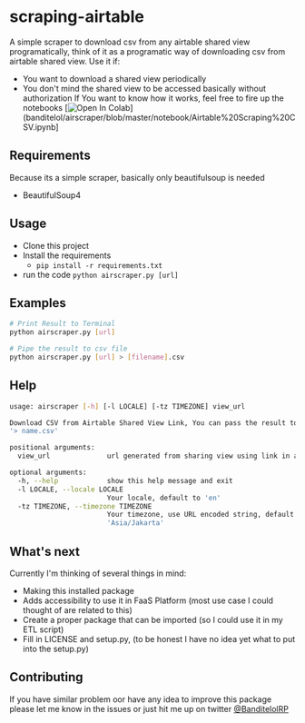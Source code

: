 # scraping-airtable
A simple scraper to download csv from any airtable shared view programatically, think of it as a programatic way of downloading csv from airtable shared view.
Use it if:
- You want to download a shared view periodically
- You don't mind the shared view to be accessed basically without authorization
If You want to know how it works, feel free to fire up the notebooks [![Open In Colab](https://colab.research.google.com/assets/colab-badge.svg)](banditelol/airscraper/blob/master/notebook/Airtable%20Scraping%20CSV.ipynb]


## Requirements
Because its a simple scraper, basically only beautifulsoup is needed
- BeautifulSoup4

## Usage
- Clone this project
- Install the requirements
  - `pip install -r requirements.txt`
- run the code
    `python airscraper.py [url]`

## Examples
``` Bash
# Print Result to Terminal
python airscraper.py [url]

# Pipe the result to csv file
python airscraper.py [url] > [filename].csv

```

## Help
``` Bash
usage: airscraper [-h] [-l LOCALE] [-tz TIMEZONE] view_url

Download CSV from Airtable Shared View Link, You can pass the result to file using
'> name.csv'

positional arguments:
  view_url              url generated from sharing view using link in airtable

optional arguments:
  -h, --help            show this help message and exit
  -l LOCALE, --locale LOCALE
                        Your locale, default to 'en'
  -tz TIMEZONE, --timezone TIMEZONE
                        Your timezone, use URL encoded string, default to
                        'Asia/Jakarta'
```

## What's next
Currently I'm thinking of several things in mind:
- Making this installed package
- Adds accessibility to use it in FaaS Platform (most use case I could thought of are related to this)
- Create a proper package that can be imported (so I could use it in my ETL script)
- Fill in LICENSE and setup.py, (to be honest I have no idea yet what to put into the setup.py)

## Contributing
If you have similar problem oor have any idea to improve this package please let me know in the issues or just hit me up on twitter [@BanditelolRP](https://twitter.com/banditelolRP)
